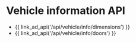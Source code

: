 # Vehicle information API

- {{ link_ad_api('/api/vehicle/info/dimensions') }}
- {{ link_ad_api('/api/vehicle/info/doors') }}
